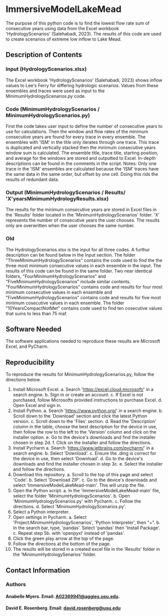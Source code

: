 # ImmersiveModelLakeMead
The purpose of this python code is to find the lowest flow rate sum of consecutive years using data from the Excel workbook 'HydrologyScenarios' (Salehabadi, 2023). The results of this code are used to create scenarios of extreme low inflow to Lake Mead.
## Description of Contents
### Input (HydrologyScenarios.xlsx)
The Excel workbook 'HydrologyScenarios' (Salehabadi, 2023) shows inflow values to Lee's Ferry for differing hydrologic scenarios. Values from these ensembles and traces were used as input to the MinimumHydrologyScenarios.py code.
### Code (MinimumHydrologyScenarios / MinimumHydrologyScenarios.py)
First the code takes user input to define the number of consecutive years to use for calculations. Then the window and flow rates of the minimum consecutive years are found for every trace in every ensemble. The ensembles with 'ISM' in the title only iterates through one trace. This trace is duplicated and vertically stacked then the minimum consecutive years window sum is calculated. The ensemble title, trace title, starting position, and average for the windows are stored and outputted to Excel. In-depth descriptions can be found in the comments in the script.
Notes: Only one trace in the 'ISM' ensembles are calculated because the 'ISM' traces have the same data in the same order, but offset by one cell. Doing this rids the results of redundant data. 
### Output (MinimumHydrologyScenarios / Results/ 'X'yearsMinimumHydrologyResults.xlsx)
The results for the minimum consecutive years are stored in Excel files in the 'Results' folder located in the 'MinimumHydrologyScenarios' folder. 'X' represents the number of consecutive years the user chooses. The results only are overwritten when the user chooses the same number.
### Old
The HydrologyScenarios.xlsx is the input for all three codes. A furthur description can be found below in the Input section. The folder "ThreeMinimumHydrologyScenarios" contains the code used to find the the three most minimum consecutive values in each ensemble in the input. The results of this code can be found in the same folder. Two near identical folders, "FourMinimumHydrologyScenarios" and "FiveMinimumHydrologyScenarios" include similar contents. "FourMinimumHydrologyScenarios" contains code and results for four most minimum consecutive values in each ensemble and "FiveMinimumHydrologyScenarios" contains code and results for five most minimum cosecutive values in each ensemble. The folder "10YearsCompactNotMet" contains code used to find ten cosecutive values that sums to less than 75 maf. 
## Software Needed
The software applications needed to reproduce these results are Microsoft Excel, and PyCharm.
## Reproducibility
To reproduce the results for MinimumHydrologyScenarios.py, follow the directions below.
1. Install Microsoft Excel.
   a. Search 'https://excel.cloud.microsoft/' in a search engine.
   b. Sign in or create an account.
   c. If Excel is not purchased, follow Microsofts provided instructions to purchase Excel.
   d. Open Excel and sign in.
2. Install Python.
   a. Search 'https://www.python.org/' in a search engine.
   b. Scroll down to the 'Download' section and click the latest Python version.
   c. Scroll down to the 'Files' section.
   d. Read the 'Description' column in the table, choose the best description for the device in use, then follow the row to the left to the 'Version' column and click on the installer option.
   e. Go to the device's downloads and find the installer chosen in step 2d.
   f. Click on the installer and follow the directions.
3. Install Pycharm
   a. Search 'https://www.jetbrains.com/pycharm/' in a search engine.
   b. Select 'Download'.
   c. Ensure the .dmg is correct for the device in use, then select 'Download'.
   d. Go to the device's downloads and find the installer chosen in step 3c.
   e. Select the installer and follow the directions.
4. Download this repository.
   a. Scroll to the top of this page and select 'Code'.
   b. Select 'Download ZIP'.
   c. Go to the device's downloads and select 'ImmersiveModelLakeMead-main'. This will unzip the file.
5. Open the Python script.
   a. In the 'ImmersiveModelLakeMead-main' file, select the folder 'MinimumHydrologyScenarios'.
   b. Open 'MinimumHydrologyScenarios.py' with Pycharm.
   c. Follow the directions.
   d. Select 'MinimumHydrologyScenarios.py'.
6. Select a Python interpreter.
7. Open settings in Pycharm.
   a. Select 'Project:MinimumHydrologyScenarios', 'Python Interpreter', then "+".
   b. In the search bar, type, 'pandas'. Select 'pandas' then 'Install Package'.
   c. Repeat step 5b. with 'openpyxl' instead of 'pandas'.
8. Click the green play arrow at the top of the page.
9. Follow the directions at the bottom of the page.
10. The results will be stored in a created excel file in the 'Results' folder in the 'MinimumHydrologySenarios' folder.
## Contact Information
### Authors
#### Anabelle Myers. Email: A02369941@aggies.usu.edu.
#### David E. Rosenberg. Email: david.rosenberg@usu.edu
